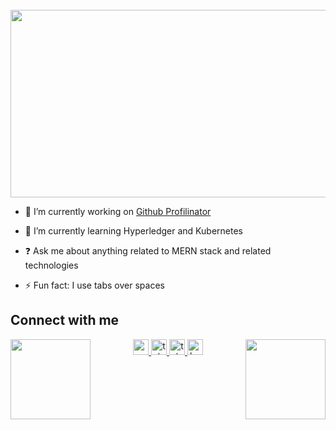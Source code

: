 <br clear="both">

<div align="center">
  <img height="300" width="600" src="https://user-images.githubusercontent.com/74038190/225813708-98b745f2-7d22-48cf-9150-083f1b00d6c9.gif"  />
</div>

- 🔭 I’m currently working on [Github Profilinator](https://github.com/rishavanand/github-profilinator)  
  

- 🌱 I’m currently learning Hyperledger and Kubernetes  
  

- ❓ Ask me about anything related to MERN stack and related technologies  
  

- ⚡ Fun fact: I use tabs over spaces
  
## Connect with me  
<p align="center">
  <img align="left" width="128" height="128" src="https://cdn3.emoji.gg/emojis/10441-broijustwokeup.png">

  <a href="https://www.youtube.com/channel/UCHokRzpYa0-JibUsK4DN7Yg" target="_blank">
  <img src="https://img.shields.io/static/v1?message=youtube&logo=Youtube&label=&color=FF0000&logoColor=white&labelColor=&style=for-the-badge" height="25" alt="youtube logo"  />
  </a>
  <a href="@jqfwdwesp" target="_blank">
  <img src="https://img.shields.io/static/v1?message=telegram&logo=telegram&label=&color=2CA5E0&logoColor=white&labelColor=&style=for-the-badge" height="25" alt="telegram logo"/>
  </a>
  <a href="https://steamcommunity.com/profiles/76561199638173203/" target="_blank">
  <img src="https://img.shields.io/static/v1?message=steam&logo=steam&label=&color=171d25&logoColor=white&labelColor=&style=for-the-badge" height="25" alt="telegram logo"/>
  </a>
  <a href="https://www.behance.net/thisishappy12" target="_blank">
  <img src=https://img.shields.io/badge/behance-%23191919.svg?&style=for-the-badge&logo=behance&logoColor=white alt=behance style="margin-bottom: 5px;" height="25"/>
  </a>  
  </div>  
      
  <img align="right" width="128" height="128" src="https://cdn3.emoji.gg/emojis/44288-cat-what.png">
</p>

###
